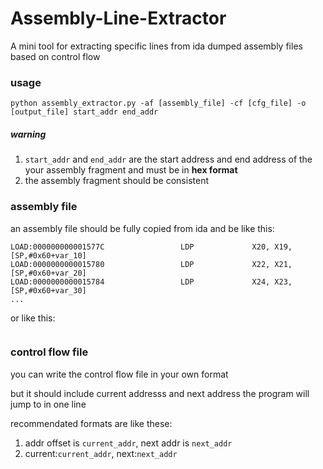# Assembly-Line-Extractor
A mini tool for extracting specific lines from ida dumped assembly files based on control flow

### usage
```
python assembly_extractor.py -af [assembly_file] -cf [cfg_file] -o [output_file] start_addr end_addr
```
##### warning
1. `start_addr` and `end_addr` are the start address and end address of the your assembly fragment and must be in **hex format**
2. the assembly fragment should be consistent

### assembly file
an assembly file should be fully copied from ida and be like this:
```
LOAD:000000000001577C                 LDP             X20, X19, [SP,#0x60+var_10]
LOAD:0000000000015780                 LDP             X22, X21, [SP,#0x60+var_20]
LOAD:0000000000015784                 LDP             X24, X23, [SP,#0x60+var_30]
...
```

or like this:
```
```

### control flow file
you can write the control flow file in your own format

but it should include current addresss and next address the program will jump to in one line

recommendated formats are like these:
1. addr offset is `current_addr`, next addr is `next_addr`
2. current:`current_addr`, next:`next_addr`
